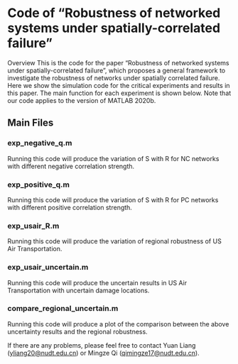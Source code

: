 # Code of “Robustness of networked systems under spatially-correlated failure”
Overview
This is the code for the paper “Robustness of networked systems under spatially-correlated failure”, which proposes a general framework to investigate the robustness of networks under spatially correlated failure. Here we show the simulation code for the critical experiments and results in this paper. The main function for each experiment is shown below. Note that our code applies to the version of MATLAB 2020b.
## Main Files
### exp_negative_q.m
Running this code will produce the variation of S with R for NC networks with different negative correlation strength.

### exp_positive_q.m
Running this code will produce the variation of S with R for PC networks with different positive correlation strength.

### exp_usair_R.m
Running this code will produce the variation of regional robustness of US Air Transportation.

### exp_usair_uncertain.m
Running this code will produce the uncertain results in US Air Transportation with uncertain damage locations.

### compare_regional_uncertain.m
Running this code will produce a plot of the comparison between the above uncertainty results and the regional robustness.

If there are any problems, please feel free to contact Yuan Liang (yliang20@nudt.edu.cn) or Mingze Qi (qimingze17@nudt.edu.cn).
